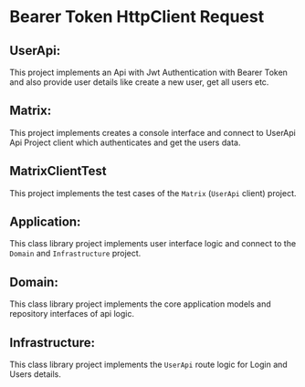 # Bearer Token HttpClient Request

## UserApi:
This project implements an Api with Jwt Authentication with Bearer Token and also provide user details like create a new user, get all users etc.

## Matrix:
This project implements creates a console interface and connect to UserApi Api Project client which authenticates and get the users data.

## MatrixClientTest
This project implements the test cases of the `Matrix` (`UserApi` client) project.

## Application:
This class library project implements user interface logic and connect to the `Domain` and `Infrastructure` project.

## Domain:
This class library project implements the core application models and repository interfaces of api logic.

## Infrastructure:
This class library project implements the `UserApi` route logic for Login and Users details.